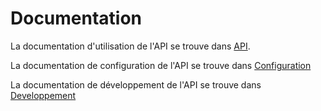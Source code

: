 # Documentation

La documentation d'utilisation de l'API se trouve dans [API](API/README.md#utilisation-de-lapi).

La documentation de configuration de l'API se trouve dans [Configuration](Configuration/README.md)

La documentation de développement de l'API se trouve dans [Developpement](Developpement/README.md#développement-des-api-pour-lorm-mce)
